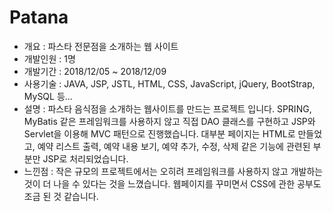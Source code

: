 # Patana
- 개요 : 파스타 전문점을 소개하는 웹 사이트
- 개발인원 : 1명
- 개발기간 : 2018/12/05 ~ 2018/12/09
- 사용기술 : JAVA, JSP, JSTL, HTML, CSS, JavaScript, jQuery, BootStrap, MySQL 등...
- 설명 : 파스타 음식점을 소개하는 웹사이트를 만드는 프로젝트 입니다. SPRING, MyBatis 같은 프레임워크를 사용하지 않고 직접 DAO 클래스를 구현하고 JSP와 Servlet을 이용해 MVC 패턴으로 진행했습니다. 대부분 페이지는 HTML로 만들었고, 예약 리스트 출력, 예약 내용 보기, 예약 추가, 수정, 삭제 같은 기능에 관련된 부분만 JSP로 처리되었습니다. 
- 느낀점 : 작은 규모의 프로젝트에서는 오히려 프레임워크를 사용하지 않고 개발하는 것이 더 나을 수 있다는 것을 느꼈습니다. 웹페이지를 꾸미면서 CSS에 관한 공부도 조금 된 것 같습니다.   
